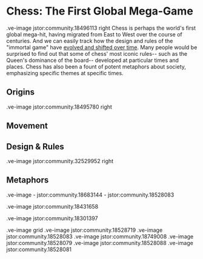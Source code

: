 # Chess: The First Global Mega-Game
.ve-image jstor:community.18496113 right
Chess is perhaps the world's first global mega-hit, having migrated from East to West over the course of centuries. And we can easily track how the design and rules of the "immortal game" have [evolved and shifted over time](https://www.chess.com/article/view/the-10-most-important-moments-in-chess-history). Many people would be surprised to find out that some of chess' most iconic rules-- such as the Queen's dominance of the board-- developed at particular times and places. Chess has also been a fount of potent metaphors about society, emphasizing specific themes at specific times. 






## Origins
.ve-image jstor:community.18495780 right


## Movement



## Design & Rules
.ve-image jstor:community.32529952 right



## Metaphors

























.ve-image
    - jstor:community.18683144
    - jstor:community.18528083


.ve-image jstor:community.18431658

.ve-image jstor:community.18301397



.ve-image grid
.ve-image jstor:community.18528719
.ve-image jstor:community.18528083
.ve-image jstor:community.18749008
.ve-image jstor:community.18528079
.ve-image jstor:community.18528088
.ve-image jstor:community.18528081